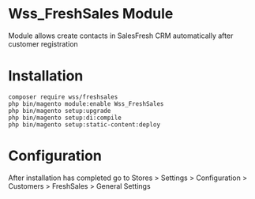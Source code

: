 # Wss_FreshSales Module

Module allows create contacts in SalesFresh CRM automatically after customer registration

# Installation

```
composer require wss/freshsales
php bin/magento module:enable Wss_FreshSales
php bin/magento setup:upgrade
php bin/magento setup:di:compile
php bin/magento setup:static-content:deploy
```

# Configuration
After installation has completed go to Stores > Settings > Configuration > Customers > FreshSales > General Settings
